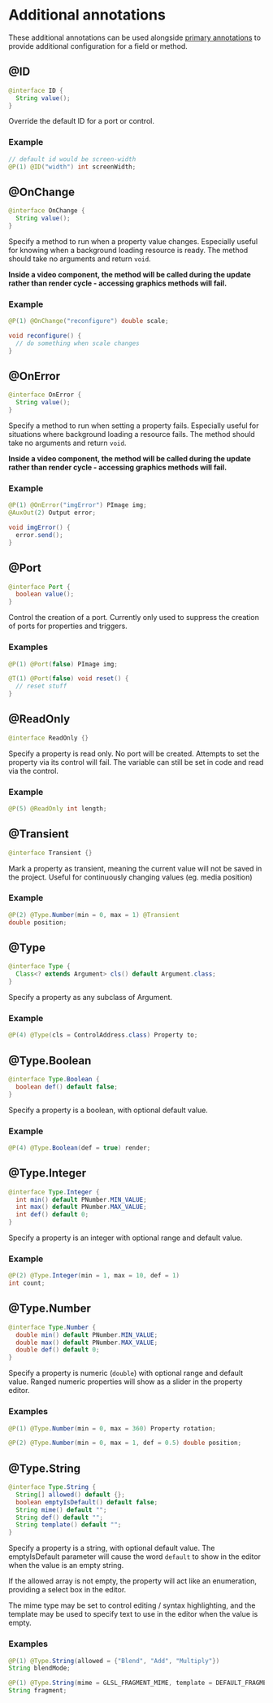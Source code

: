 # Additional annotations

These additional annotations can be used alongside [primary annotations](annotations.md) to provide additional configuration for a field or method.

## @ID

```java
@interface ID {
  String value();
}
```

Override the default ID for a port or control.

### Example

```java
// default id would be screen-width
@P(1) @ID("width") int screenWidth; 
```

## @OnChange

```java
@interface OnChange {
  String value();
}
```

Specify a method to run when a property value changes. Especially useful for knowing when a background loading resource is ready. The method should take no arguments and return `void`.

**Inside a video component, the method will be called during the update rather than render cycle - accessing graphics methods will fail.**

### Example

```java
@P(1) @OnChange("reconfigure") double scale;

void reconfigure() {
  // do something when scale changes
}
```

## @OnError

```java
@interface OnError {
  String value();
}
```

Specify a method to run when setting a property fails. Especially useful for situations where background loading a resource fails. The method should take no arguments and return `void`.

**Inside a video component, the method will be called during the update rather than render cycle - accessing graphics methods will fail.**

### Example

```java
@P(1) @OnError("imgError") PImage img;
@AuxOut(2) Output error;

void imgError() {
  error.send();
}
```

## @Port

```java
@interface Port {
  boolean value();
}
```

Control the creation of a port. Currently only used to suppress the creation of ports for properties and triggers.

### Examples

```java
@P(1) @Port(false) PImage img;
```

```java
@T(1) @Port(false) void reset() {
  // reset stuff
}
```

## @ReadOnly

```java
@interface ReadOnly {}
```

Specify a property is read only. No port will be created. Attempts to set the property via its control will fail. The variable can still be set in code and read via the control.

### Example

```java
@P(5) @ReadOnly int length;
```

## @Transient

```java
@interface Transient {}
```

Mark a property as transient, meaning the current value will not be saved in the project. Useful for continuously changing values (eg. media position)

### Example

```java
@P(2) @Type.Number(min = 0, max = 1) @Transient
double position;
```

## @Type

```java
@interface Type {
  Class<? extends Argument> cls() default Argument.class;
}
```

Specify a property as any subclass of Argument.

### Example

```java
@P(4) @Type(cls = ControlAddress.class) Property to;
```

## @Type.Boolean

```java
@interface Type.Boolean {
  boolean def() default false;
}
```

Specify a property is a boolean, with optional default value.

### Example

```java
@P(4) @Type.Boolean(def = true) render;
```

## @Type.Integer

```java
@interface Type.Integer {
  int min() default PNumber.MIN_VALUE;
  int max() default PNumber.MAX_VALUE;
  int def() default 0;
}
```

Specify a property is an integer with optional range and default value.

### Example

```java
@P(2) @Type.Integer(min = 1, max = 10, def = 1)
int count;
```

## @Type.Number

```java
@interface Type.Number {
  double min() default PNumber.MIN_VALUE;
  double max() default PNumber.MAX_VALUE;
  double def() default 0;
}
```

Specify a property is numeric (`double`) with optional range and default value. Ranged numeric properties will show as a slider in the property editor.

### Examples

```java
@P(1) @Type.Number(min = 0, max = 360) Property rotation;
```

```java
@P(2) @Type.Number(min = 0, max = 1, def = 0.5) double position;
```

## @Type.String

```java
@interface Type.String {
  String[] allowed() default {};
  boolean emptyIsDefault() default false;
  String mime() default "";
  String def() default "";
  String template() default "";
}
```

Specify a property is a string, with optional default value. The emptyIsDefault parameter will cause the word `default` to show in the editor when the value is an empty string.

If the allowed array is not empty, the property will act like an enumeration, providing a select box in the editor.

The mime type may be set to control editing / syntax highlighting, and the template may be used to specify text to use in the editor when the value is empty.

### Examples

```java
@P(1) @Type.String(allowed = {"Blend", "Add", "Multiply"})
String blendMode;
```

```java
@P(1) @Type.String(mime = GLSL_FRAGMENT_MIME, template = DEFAULT_FRAGMENT_SHADER)
String fragment;
```


